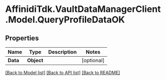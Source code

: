 # AffinidiTdk.VaultDataManagerClient.Model.QueryProfileDataOK

## Properties

Name | Type | Description | Notes
------------ | ------------- | ------------- | -------------
**Data** | **Object** |  | [optional] 

[[Back to Model list]](../README.md#documentation-for-models) [[Back to API list]](../README.md#documentation-for-api-endpoints) [[Back to README]](../README.md)

